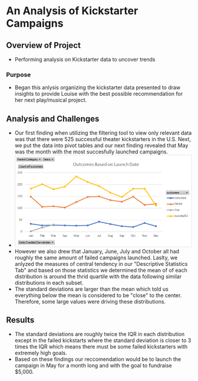 # An Analysis of Kickstarter Campaigns

## Overview of Project

- Performing analysis on Kickstarter data to uncover trends

### Purpose

- Began this anlysis organizing the kickstarter data presented to draw insights to provide Louise with the best possible recommendation for her next play/musical project. 

## Analysis and Challenges
- Our first finding when utilizing the filtering tool to view only relevant data was that there were 525 successful theater kickstarters in the U.S. Next, we put the data into pivot tables and our next finding revealed that May was the month with the most succesfully launched campaigns.
- ![](OutcomesBasedonLaunchDate.png)
-  However we also drew that January, June, July and October all had roughly the same amount of failed campaigns launched. Laslty, we anlyzed the measures of central tendency in our "Descriptive Statistics Tab" and based on those statistics we determined the mean of of each distribution is around the thrid quartile with the data following similar distributions in each subset. 
-  The standard deviations are larger than the mean which told us everything below the mean is considered to be "close" to the center. Therefore, some large values were driving these distributions. 

## Results
- The standard deviations are roughly twice the IQR in each distribution except in the failed kickstarts where the standard deviation is closer to 3 times the IQR which means there must be some failed kickstarters with extremely high goals. 
- Based on these findings our reccomendation would be to launch the campaign in May for a month long and with the goal to fundraise $5,000. 


